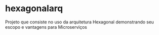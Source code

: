 # hexagonalarq
Projeto que consiste no uso da arquitetura Hexagonal demonstrando seu escopo e vantagens para Microserviços
